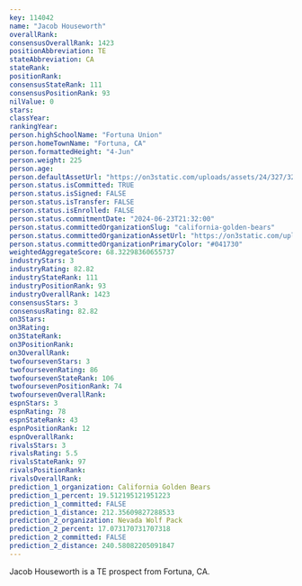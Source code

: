 ```yaml
---
key: 114042
name: "Jacob Houseworth"
overallRank: 
consensusOverallRank: 1423
positionAbbreviation: TE
stateAbbreviation: CA
stateRank: 
positionRank: 
consensusStateRank: 111
consensusPositionRank: 93
nilValue: 0
stars: 
classYear: 
rankingYear: 
person.highSchoolName: "Fortuna Union"
person.homeTownName: "Fortuna, CA"
person.formattedHeight: "4-Jun"
person.weight: 225
person.age: 
person.defaultAssetUrl: "https://on3static.com/uploads/assets/24/327/327024.png"
person.status.isCommitted: TRUE
person.status.isSigned: FALSE
person.status.isTransfer: FALSE
person.status.isEnrolled: FALSE
person.status.commitmentDate: "2024-06-23T21:32:00"
person.status.committedOrganizationSlug: "california-golden-bears"
person.status.committedOrganizationAssetUrl: "https://on3static.com/uploads/assets/858/149/149858.svg"
person.status.committedOrganizationPrimaryColor: "#041730"
weightedAggregateScore: 68.32298360655737
industryStars: 3
industryRating: 82.82
industryStateRank: 111
industryPositionRank: 93
industryOverallRank: 1423
consensusStars: 3
consensusRating: 82.82
on3Stars: 
on3Rating: 
on3StateRank: 
on3PositionRank: 
on3OverallRank: 
twofoursevenStars: 3
twofoursevenRating: 86
twofoursevenStateRank: 106
twofoursevenPositionRank: 74
twofoursevenOverallRank: 
espnStars: 3
espnRating: 78
espnStateRank: 43
espnPositionRank: 12
espnOverallRank: 
rivalsStars: 3
rivalsRating: 5.5
rivalsStateRank: 97
rivalsPositionRank: 
rivalsOverallRank: 
prediction_1_organization: California Golden Bears
prediction_1_percent: 19.512195121951223
prediction_1_committed: FALSE
prediction_1_distance: 212.35609827288533
prediction_2_organization: Nevada Wolf Pack
prediction_2_percent: 17.073170731707318
prediction_2_committed: FALSE
prediction_2_distance: 240.58082205091847
---
```

Jacob Houseworth is a TE prospect from Fortuna, CA.
